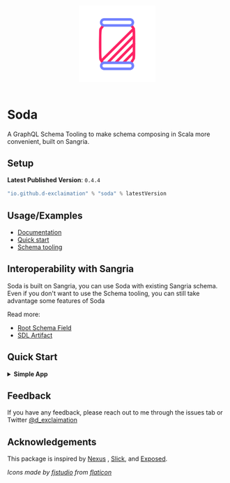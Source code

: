 <p align="center">
    <img style="margin: 1rem" src="./soda.png" width="175"/>
</p>
<p align="center"> <h1>Soda</h1></p>


A GraphQL Schema Tooling to make schema composing in Scala more convenient, built on Sangria.

## Setup

**Latest Published Version**: `0.4.4`

```sbt
"io.github.d-exclaimation" % "soda" % latestVersion
```

## Usage/Examples

- [Documentation](https://soda-tools.netlify.app)
- [Quick start](https://soda-tools.netlify.app/docs/getting-started/setup)
- [Schema tooling](https://soda-tools.netlify.app/docs/guides/schema)

## Interoperability with Sangria

Soda is built on Sangria, you can use Soda with existing Sangria schema. Even if you don't want to use the Schema tooling, you can still take advantage some features of Soda 

Read more:

- [Root Schema Field](https://soda-tools.netlify.app/docs/features/using-sangria-schema)
- [SDL Artifact](https://soda-tools.netlify.app/docs/features/sdl-artifacts)

## Quick Start

<details>
<summary><b>Simple App</b></summary>

Target SDL

```graphql
type User {
    id: String!
    name: String!
}

type Query {
    user(id: String!): User
    users: [User!]!
}
```

#### User

```scala
import io.github.dexclaimation.soda.schema._
import sangria.schema._

case class User(
  id: String,
  name: String
)

object User extends SodaObjectType[Unit, User]("User") {
  def definition: Def = { t =>
    t.id(of = _.id)
    t.prop("name", StringType, of = _.name)
  }
}
```

#### Query type

```scala
import io.github.dexclaimation.soda.schema._
import sangria.schema._

class Repo {
  private val Users = Map(
    "1" -> User("1", "Bob")
  )

  def user(id: String): Option[User] =
    Users get id

  def products: List[Product] = Users.values.toList
}

object UserQuery extends SodaQuery[Repo, Unit] {
  val id = $("id", IDType)

  def definition: Def = { t =>
    t.field("user", OptionType(User.t),
      args = id :: Nil
    ) { c =>
      c.ctx.user(c.arg(id))
    }

    t.field("users", ListType(User.t),
    )(_.ctx.users)
  }
}
```

Get the final schema

```scala
import io.github.dexclaimation.soda.utils.SchemaDefinition.makeSchema

val schema = makeSchema(UserQuery.t)
```
</details>

## Feedback

If you have any feedback, please reach out to me through the issues tab or Twitter [@d_exclaimation](https://twitter.com/d_exclaimation)

## Acknowledgements

This package is inspired by [Nexus](https://github.com/graphql-nexus/nexus)
, [Slick](https://scala-slick.org/), and [Exposed](https://github.com/JetBrains/Exposed).

<i>Icons made by <a href="" title="fjstudio">fjstudio</a> from <a href="https://www.flaticon.com/" title="Flaticon">
flaticon</a></i>

